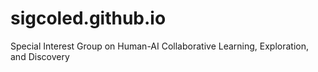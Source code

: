# sigcoled.github.io
Special Interest Group on Human-AI Collaborative Learning, Exploration, and Discovery
